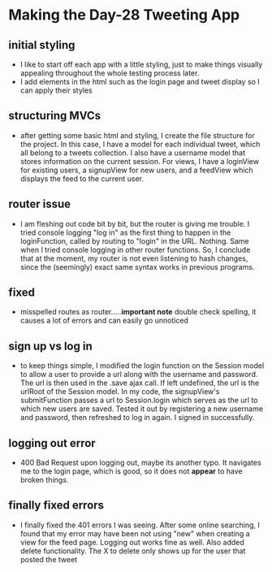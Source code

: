 # Making the Day-28 Tweeting App

## initial styling
- I like to start off each app with a little styling, just to make things visually appealing throughout the whole testing process later.
- I add elements in the html such as the login page and tweet display so I can apply their styles

## structuring MVCs
- after getting some basic html and styling, I create the file structure for the project. In this case, I have a model for each individual tweet, which all belong to a tweets collection. I also have a username model that stores information on the current session. For views, I have a loginView for existing users, a signupView for new users, and a feedView which displays the feed to the current user.

## router issue
- I am fleshing out code bit by bit, but the router is giving me trouble. I tried console logging "log in" as the first thing to happen in the loginFunction, called by routing to "login" in the URL. Nothing. Same when I tried console logging in other router functions. So, I conclude that at the moment, my router is not even listening to hash changes, since the (seemingly) exact same syntax works in previous programs.

##  fixed
- misspelled routes as router.....**important note** double check spelling, it causes a lot of errors and can easily go unnoticed

## sign up vs log in
- to keep things simple, I modified the login function on the Session model to allow a user to provide a url along with the username and password. The url is then used in the .save ajax call. If left undefined, the url is the urlRoot of the Session model. In my code, the signupView's submitFunction passes a url to Session.login which serves as the url to which new users are saved. Tested it out by registering a new username and password, then refreshed to log in again. I signed in successfully.

## logging out error
- 400 Bad Request upon logging out, maybe its another typo. It navigates me to the login page, which is good, so it does not **appear** to have broken things.

## finally fixed errors
- I finally fixed the 401 errors I was seeing. After some online searching, I found that my error may have been not using "new" when creating a view for the feed page. Logging out works fine as well. Also added delete functionality. The X to delete only shows up for the user that posted the tweet

